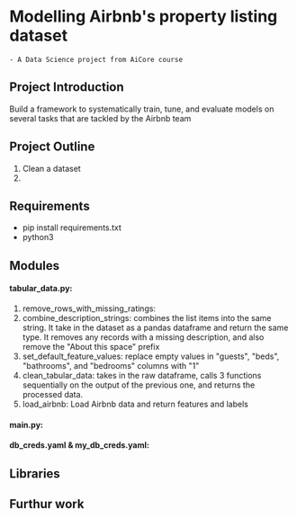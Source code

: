 
#  Modelling Airbnb's property listing dataset
    - A Data Science project from AiCore course
## Project Introduction
Build a framework to systematically train, tune, and evaluate models on several tasks that are tackled by the Airbnb team

## Project Outline
1. Clean a dataset
2. 

## Requirements
- pip install requirements.txt
- python3 
## Modules

#### tabular_data.py: 
1. remove_rows_with_missing_ratings:
2. combine_description_strings: combines the list items into the same string. It take in the dataset as a pandas dataframe and return the same type. It removes any records with a missing description, and also remove the "About this space" prefix
3. set_default_feature_values: replace empty values in "guests", "beds", "bathrooms", and "bedrooms" columns with "1"
4. clean_tabular_data: takes in the raw dataframe, calls 3 functions sequentially on the output of the previous one, and returns the processed data.
5. load_airbnb: Load Airbnb data and return features and labels


#### 
#### 

#### main.py:

#### db_creds.yaml & my_db_creds.yaml:



## Libraries


## Furthur work
